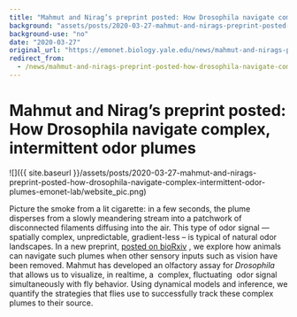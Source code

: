 ```yaml
---
title: "Mahmut and Nirag’s preprint posted: How Drosophila navigate complex, intermittent odor plumes"
background: "assets/posts/2020-03-27-mahmut-and-nirags-preprint-posted-how-drosophila-navigate-complex-intermittent-odor-plumes-emonet-lab/website_pic.png"
background-use: "no"
date: "2020-03-27"
original_url: "https://emonet.biology.yale.edu/news/mahmut-and-nirags-preprint-posted-how-drosophila-navigate-complex-intermittent-odor-plumes"
redirect_from:
  - /news/mahmut-and-nirags-preprint-posted-how-drosophila-navigate-complex-intermittent-odor-plumes
---
```

# Mahmut and Nirag’s preprint posted: How Drosophila navigate complex, intermittent odor plumes

![]({{ site.baseurl }}/assets/posts/2020-03-27-mahmut-and-nirags-preprint-posted-how-drosophila-navigate-complex-intermittent-odor-plumes-emonet-lab/website_pic.png)

Picture the smoke from a lit cigarette: in a few seconds, the plume disperses from a slowly meandering stream into a patchwork of disconnected filaments diffusing into the air. This type of odor signal — spatially complex, unpredictable, gradient-less – is typical of natural odor landscapes. In a new preprint, [posted on bioRxiv](https://www.biorxiv.org/content/10.1101/2020.03.23.004218v1) , we explore how animals can navigate such plumes when other sensory inputs such as vision have been removed. Mahmut has developed an olfactory assay for *Drosophila* that allows us to visualize, in realtime, a  complex, fluctuating  odor signal simultaneously with fly behavior. Using dynamical models and inference, we quantify the strategies that flies use to successfully track these complex plumes to their source.
